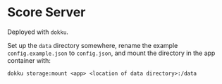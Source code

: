 # Score Server

Deployed with `dokku`. 

Set up the `data` directory somewhere, rename the example `config.example.json` to `config.json`, and mount the directory in the app container with:

`dokku storage:mount <app> <location of data directory>:/data`
